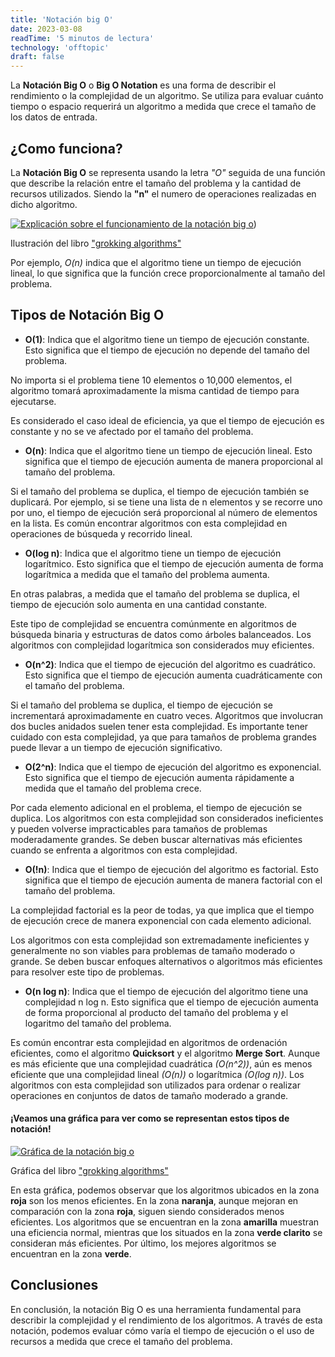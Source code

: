 ```yaml
---
title: 'Notación big O'
date: 2023-03-08
readTime: '5 minutos de lectura'
technology: 'offtopic'
draft: false
---
```


La **Notación Big O** o **Big O Notation** es una forma de describir el rendimiento o la complejidad de un algoritmo. Se utiliza para evaluar cuánto tiempo o espacio requerirá un algoritmo a medida que crece el tamaño de los datos de entrada.

## ¿Como funciona?

La **Notación Big O** se representa usando la letra _"O"_ seguida de una función que describe la relación entre el tamaño del problema y la cantidad de recursos utilizados. Siendo la __"n"__ el numero de operaciones realizadas en dicho algoritmo.

[![Explicación sobre el funcionamiento de la notación big o](/images/postsImages/bigOExplanation.jpg)](/images/postsImages/bigOExplanation.jpg))

<p class="text-center italic">
Ilustración del libro <a href="https://codewithmeg.com/grokking.html" target="_blank">
"grokking algorithms"
</a>
</p>


Por ejemplo, _O(n)_ indica que el algoritmo tiene un tiempo de ejecución lineal, lo que significa que la función crece proporcionalmente al tamaño del problema.

## Tipos de Notación Big O

* __O(1)__: Indica que el algoritmo tiene un tiempo de ejecución constante. Esto significa que el tiempo de ejecución no depende del tamaño del problema. 

No importa si el problema tiene 10 elementos o 10,000 elementos, el algoritmo tomará aproximadamente la misma cantidad de tiempo para ejecutarse. 

Es considerado el caso ideal de eficiencia, ya que el tiempo de ejecución es constante y no se ve afectado por el tamaño del problema.

* __O(n)__: Indica que el algoritmo tiene un tiempo de ejecución lineal. Esto significa que el tiempo de ejecución aumenta de manera proporcional al tamaño del problema. 
 
Si el tamaño del problema se duplica, el tiempo de ejecución también se duplicará. Por ejemplo, si se tiene una lista de n elementos y se recorre uno por uno, el tiempo de ejecución será proporcional al número de elementos en la lista. Es común encontrar algoritmos con esta complejidad en operaciones de búsqueda y recorrido lineal.

* __O(log n)__: Indica que el algoritmo tiene un tiempo de ejecución logarítmico. Esto significa que el tiempo de ejecución aumenta de forma logarítmica a medida que el tamaño del problema aumenta.
 
En otras palabras, a medida que el tamaño del problema se duplica, el tiempo de ejecución solo aumenta en una cantidad constante. 

Este tipo de complejidad se encuentra comúnmente en algoritmos de búsqueda binaria y estructuras de datos como árboles balanceados. Los algoritmos con complejidad logarítmica son considerados muy eficientes.

* __O(n^2)__: Indica que el tiempo de ejecución del algoritmo es cuadrático. Esto significa que el tiempo de ejecución aumenta cuadráticamente con el tamaño del problema. 

Si el tamaño del problema se duplica, el tiempo de ejecución se incrementará aproximadamente en cuatro veces. Algoritmos que involucran dos bucles anidados suelen tener esta complejidad. Es importante tener cuidado con esta complejidad, ya que para tamaños de problema grandes puede llevar a un tiempo de ejecución significativo.

* __O(2^n)__: Indica que el tiempo de ejecución del algoritmo es exponencial. Esto significa que el tiempo de ejecución aumenta rápidamente a medida que el tamaño del problema crece. 

Por cada elemento adicional en el problema, el tiempo de ejecución se duplica. Los algoritmos con esta complejidad son considerados ineficientes y pueden volverse impracticables para tamaños de problemas moderadamente grandes. Se deben buscar alternativas más eficientes cuando se enfrenta a algoritmos con esta complejidad.

* __O(!n)__: Indica que el tiempo de ejecución del algoritmo es factorial. Esto significa que el tiempo de ejecución aumenta de manera factorial con el tamaño del problema. 

La complejidad factorial es la peor de todas, ya que implica que el tiempo de ejecución crece de manera exponencial con cada elemento adicional. 

Los algoritmos con esta complejidad son extremadamente ineficientes y generalmente no son viables para problemas de tamaño moderado o grande. Se deben buscar enfoques alternativos o algoritmos más eficientes para resolver este tipo de problemas.

* __O(n log n)__: Indica que el tiempo de ejecución del algoritmo tiene una complejidad n log n. Esto significa que el tiempo de ejecución aumenta de forma proporcional al producto del tamaño del problema y el logaritmo del tamaño del problema. 

Es común encontrar esta complejidad en algoritmos de ordenación eficientes, como el algoritmo **Quicksort** y el algoritmo **Merge Sort**. Aunque es más eficiente que una complejidad cuadrática *(O(n^2))*, aún es menos eficiente que una complejidad lineal *(O(n))* o logarítmica *(O(log n))*. Los algoritmos con esta complejidad son utilizados para ordenar o realizar operaciones en conjuntos de datos de tamaño moderado a grande.

#### ¡Veamos una gráfica para ver como se representan estos tipos de notación!

[![Gráfica de la notación big o](/images/postsImages/bigOGraphic.jpg)](/images/postsImages/bigOGraphic.jpg)
<p class="text-center italic">
Gráfica del libro <a href="https://codewithmeg.com/grokking.html" target="_blank">
"grokking algorithms"
</a>
</p>

En esta gráfica, podemos observar que los algoritmos ubicados en la zona **roja** son los menos eficientes. En la zona **naranja**, aunque mejoran en comparación con la zona **roja**, siguen siendo considerados menos eficientes. Los algoritmos que se encuentran en la zona **amarilla** muestran una eficiencia normal, mientras que los situados en la zona **verde clarito** se consideran más eficientes. Por último, los mejores algoritmos se encuentran en la zona **verde**.

## **Conclusiones**

En conclusión, la notación Big O es una herramienta fundamental para describir la complejidad y el rendimiento de los algoritmos. A través de esta notación, podemos evaluar cómo varía el tiempo de ejecución o el uso de recursos a medida que crece el tamaño del problema.